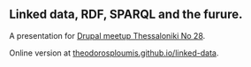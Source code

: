 ## Linked data, RDF, SPARQL and the furure.

A presentation for [Drupal meetup Thessaloniki No 28](http://mydrupal.gr).

Online version at [theodorosploumis.github.io/linked-data](http://theodorosploumis.github.io/linked-data).
